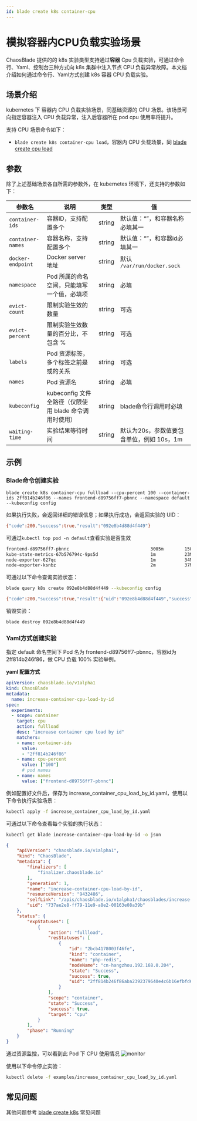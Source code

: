 ```yaml
---
id: blade create k8s container-cpu
---
```


# 模拟容器内CPU负载实验场景

ChaosBlade 提供的的 k8s 实验类型支持通过**容器** Cpu 负载实验，可通过命令行、Yaml、控制台三种方式向 k8s 集群中注入节点 CPU 负载异常故障。本文档介绍如何通过命令行、Yaml方式创建 k8s 容器 CPU 负载实验。

## 场景介绍
kubernetes 下 容器内 CPU 负载实验场景，同基础资源的 CPU 场景。该场景可向指定容器注入 CPU 负载异常，注入后容器所在 pod cpu 使用率将提升。

支持 CPU 场景命令如下：
* `blade create k8s container-cpu load`，容器内 CPU 负载场景，同 [blade create cpu load](/docs/experiment-types/host/blade%20create%20cpu%20load)


## 参数
除了上述基础场景各自所需的参数外，在 kubernetes 环境下，还支持的参数如下：

| 参数名               |  说明 | 类型 | 值                         |
|-------------------| ---- | ---- |---------------------------|
| `container-ids`   | 容器ID，支持配置多个 | string | 默认值：“”，和容器名称必填其一          |
| `container-names` | 容器名称，支持配置多个 | string | 默认值：“”，和容器id必填其一          |
| `docker-endpoint` | Docker server 地址  | string | 默认 `/var/run/docker.sock`   |
| `namespace`       | Pod 所属的命名空间，只能填写一个值，必填项 | string | 必填                        |
| `evict-count`     | 限制实验生效的数量 | string | 可选                        |
| `evict-percent`   | 限制实验生效数量的百分比，不包含 % | string | 可选                        |
| `labels`          | Pod 资源标签，多个标签之前是或的关系 | string | 可选                        |
| `names`           | Pod 资源名 | string | 必填                        |
| `kubeconfig`      | kubeconfig 文件全路径（仅限使用 blade 命令调用时使用） | string | blade命令行调用时必填             |
| `waiting-time`    | 实验结果等待时间 | string | 默认为20s，参数值要包含单位，例如 10s，1m |

## 示例

### Blade命令创建实验

```shell
blade create k8s container-cpu fullload --cpu-percent 100 --container-ids 2ff814b246f86 --names frontend-d89756ff7-pbnnc --namespace default --kubeconfig config 
```

如果执行失败，会返回详细的错误信息；如果执行成功，会返回实验的 UID：
```bash
{"code":200,"success":true,"result":"092e8b4d88d4f449"}
```

可通过`kubectl top pod -n default`查看实验是否生效
```bash
frontend-d89756ff7-pbnnc                               3005m        150Mi
kube-state-metrics-67b576794c-9ps5d                    1m           23Mi
node-exporter-627qc                                    1m           34Mi
node-exporter-ksnbz                                    2m           37Mi
```

可通过以下命令查询实验状态：
```bash
blade query k8s create 092e8b4d88d4f449 --kubeconfig config

{"code":200,"success":true,"result":{"uid":"092e8b4d88d4f449","success":true,"error":"","statuses":[{"id":"eab5fb70b61c9c45","uid":"2ff814b246f86aba2392379640e4c6b16efbfd61846fc419a24f8d8ccf0f86f0","name":"php-redis","state":"Success","kind":"container","success":true,"nodeName":"cn-hangzhou.192.168.0.204"}]}}
```

销毁实验：
```bash
blade destroy 092e8b4d88d4f449
```

### Yaml方式创建实验

指定 default 命名空间下 Pod 名为 frontend-d89756ff7-pbnnc，容器id为 2ff814b246f86，做 CPU 负载 100% 实验举例。

**yaml 配置方式** 
```yaml
apiVersion: chaosblade.io/v1alpha1
kind: ChaosBlade
metadata:
  name: increase-container-cpu-load-by-id
spec:
  experiments:
  - scope: container
    target: cpu
    action: fullload
    desc: "increase container cpu load by id"
    matchers:
    - name: container-ids
      value:
      - "2ff814b246f86"
    - name: cpu-percent
      value: ["100"]
      # pod names
    - name: names
      value: ["frontend-d89756ff7-pbnnc"]
```
例如配置好文件后，保存为 increase_container_cpu_load_by_id.yaml，使用以下命令执行实验场景：
```bash
kubectl apply -f increase_container_cpu_load_by_id.yaml
```
可通过以下命令查看每个实验的执行状态：
```bash
kubectl get blade increase-container-cpu-load-by-id -o json
``` 
```json
{
    "apiVersion": "chaosblade.io/v1alpha1",
    "kind": "ChaosBlade",
    "metadata": {
        "finalizers": [
            "finalizer.chaosblade.io"
        ],
        "generation": 1,
        "name": "increase-container-cpu-load-by-id",
        "resourceVersion": "9432486",
        "selfLink": "/apis/chaosblade.io/v1alpha1/chaosblades/increase-container-cpu-load-by-id",
        "uid": "737ae2e8-ff79-11e9-a8e2-00163e08a39b"
    },
    "status": {
        "expStatuses": [
            {
                "action": "fullload",
                "resStatuses": [
                    {
                        "id": "2bcb4178003f46fe",
                        "kind": "container",
                        "name": "php-redis",
                        "nodeName": "cn-hangzhou.192.168.0.204",
                        "state": "Success",
                        "success": true,
                        "uid": "2ff814b246f86aba2392379640e4c6b16efbfd61846fc419a24f8d8ccf0f86f0"
                    }
                ],
                "scope": "container",
                "state": "Success",
                "success": true,
                "target": "cpu"
            }
        ],
        "phase": "Running"
    }
}
 ```
 
 通过资源监控，可以看到此 Pod 下 CPU 使用情况
 ![monitor](https://user-images.githubusercontent.com/3992234/68177462-5cac1d80-ffc3-11e9-8c8f-4854f3eb4315.png)

使用以下命令停止实验：
```bash
kubectl delete -f examples/increase_container_cpu_load_by_id.yaml 
```

## 常见问题
其他问题参考 [blade create k8s](/docs/experiment-types/k8s/blade%20create%20k8s) 常见问题
